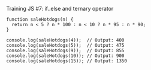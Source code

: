 Training JS #7: if..else and ternary operator

    function saleHotdogs(n) {
      return n < 5 ? n * 100 : n < 10 ? n * 95 : n * 90;
    }
    
    console.log(saleHotdogs(4));  // Output: 400
    console.log(saleHotdogs(5));  // Output: 475
    console.log(saleHotdogs(9));  // Output: 855
    console.log(saleHotdogs(10)); // Output: 900
    console.log(saleHotdogs(15)); // Output: 1350
